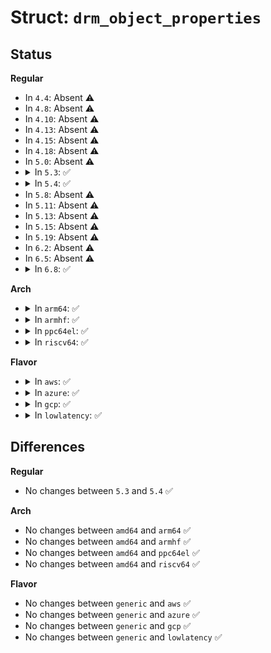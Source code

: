 # Struct: <code>drm_object_properties</code>

## Status
<b>Regular</b>
<ul>
<li>
In <code>4.4</code>: Absent ⚠️
</li>
<li>
In <code>4.8</code>: Absent ⚠️
</li>
<li>
In <code>4.10</code>: Absent ⚠️
</li>
<li>
In <code>4.13</code>: Absent ⚠️
</li>
<li>
In <code>4.15</code>: Absent ⚠️
</li>
<li>
In <code>4.18</code>: Absent ⚠️
</li>
<li>
In <code>5.0</code>: Absent ⚠️
</li>
<li>
<details>
<summary>In <code>5.3</code>: ✅</summary>

```c
struct drm_object_properties {
    int count;
    struct drm_property * properties[24];
    uint64_t values[24];
};
```
</details>
</li>
<li>
<details>
<summary>In <code>5.4</code>: ✅</summary>

```c
struct drm_object_properties {
    int count;
    struct drm_property * properties[24];
    uint64_t values[24];
};
```
</details>
</li>
<li>
In <code>5.8</code>: Absent ⚠️
</li>
<li>
In <code>5.11</code>: Absent ⚠️
</li>
<li>
In <code>5.13</code>: Absent ⚠️
</li>
<li>
In <code>5.15</code>: Absent ⚠️
</li>
<li>
In <code>5.19</code>: Absent ⚠️
</li>
<li>
In <code>6.2</code>: Absent ⚠️
</li>
<li>
In <code>6.5</code>: Absent ⚠️
</li>
<li>
<details>
<summary>In <code>6.8</code>: ✅</summary>

```c
struct drm_object_properties {
    int count;
    struct drm_property * properties[64];
    uint64_t values[64];
};
```
</details>
</li>
</ul>
<b>Arch</b>
<ul>
<li>
<details>
<summary>In <code>arm64</code>: ✅</summary>

```c
struct drm_object_properties {
    int count;
    struct drm_property * properties[24];
    uint64_t values[24];
};
```
</details>
</li>
<li>
<details>
<summary>In <code>armhf</code>: ✅</summary>

```c
struct drm_object_properties {
    int count;
    struct drm_property * properties[24];
    uint64_t values[24];
};
```
</details>
</li>
<li>
<details>
<summary>In <code>ppc64el</code>: ✅</summary>

```c
struct drm_object_properties {
    int count;
    struct drm_property * properties[24];
    uint64_t values[24];
};
```
</details>
</li>
<li>
<details>
<summary>In <code>riscv64</code>: ✅</summary>

```c
struct drm_object_properties {
    int count;
    struct drm_property * properties[24];
    uint64_t values[24];
};
```
</details>
</li>
</ul>
<b>Flavor</b>
<ul>
<li>
<details>
<summary>In <code>aws</code>: ✅</summary>

```c
struct drm_object_properties {
    int count;
    struct drm_property * properties[24];
    uint64_t values[24];
};
```
</details>
</li>
<li>
<details>
<summary>In <code>azure</code>: ✅</summary>

```c
struct drm_object_properties {
    int count;
    struct drm_property * properties[24];
    uint64_t values[24];
};
```
</details>
</li>
<li>
<details>
<summary>In <code>gcp</code>: ✅</summary>

```c
struct drm_object_properties {
    int count;
    struct drm_property * properties[24];
    uint64_t values[24];
};
```
</details>
</li>
<li>
<details>
<summary>In <code>lowlatency</code>: ✅</summary>

```c
struct drm_object_properties {
    int count;
    struct drm_property * properties[24];
    uint64_t values[24];
};
```
</details>
</li>
</ul>

## Differences
<b>Regular</b>
<ul>
<li>
No changes between <code>5.3</code> and <code>5.4</code> ✅
</li>
</ul>
<b>Arch</b>
<ul>
<li>
No changes between <code>amd64</code> and <code>arm64</code> ✅
</li>
<li>
No changes between <code>amd64</code> and <code>armhf</code> ✅
</li>
<li>
No changes between <code>amd64</code> and <code>ppc64el</code> ✅
</li>
<li>
No changes between <code>amd64</code> and <code>riscv64</code> ✅
</li>
</ul>
<b>Flavor</b>
<ul>
<li>
No changes between <code>generic</code> and <code>aws</code> ✅
</li>
<li>
No changes between <code>generic</code> and <code>azure</code> ✅
</li>
<li>
No changes between <code>generic</code> and <code>gcp</code> ✅
</li>
<li>
No changes between <code>generic</code> and <code>lowlatency</code> ✅
</li>
</ul>
